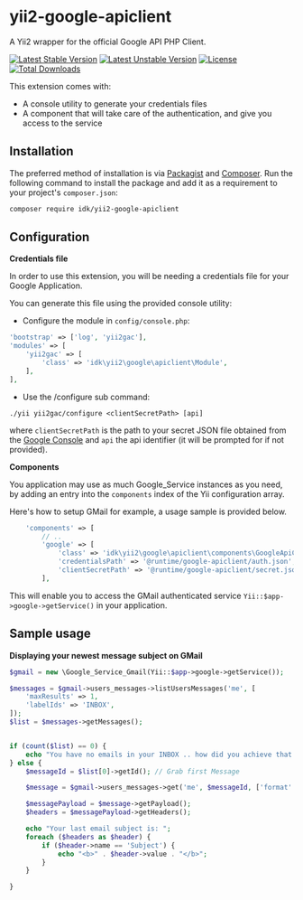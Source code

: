 # yii2-google-apiclient

A Yii2 wrapper for the official Google API PHP Client.

[![Latest Stable Version](https://poser.pugx.org/idk/yii2-google-apiclient/version)](https://packagist.org/packages/idk/yii2-google-apiclient)
[![Latest Unstable Version](https://poser.pugx.org/idk/yii2-google-apiclient/v/unstable)](//packagist.org/packages/idk/yii2-google-apiclient)
[![License](https://poser.pugx.org/idk/yii2-google-apiclient/license)](https://packagist.org/packages/idk/yii2-google-apiclient)
[![Total Downloads](https://poser.pugx.org/idk/yii2-google-apiclient/downloads)](https://packagist.org/packages/idk/yii2-google-apiclient)

This extension comes with:

* A console utility to generate your credentials files
* A component that will take care of the authentication, and give you access to the service

## Installation

The preferred method of installation is via [Packagist](https://packagist.org) and [Composer](https://getcomposer.org/download/). Run the following command to install the package and add it as a requirement to your project's `composer.json`:

```bash
composer require idk/yii2-google-apiclient
```

## Configuration

**Credentials file**

In order to use this extension, you will be needing a credentials file for your Google Application.

You can generate this file using the provided console utility:

* Configure the module in `config/console.php`:
```php
'bootstrap' => ['log', 'yii2gac'],
'modules' => [
    'yii2gac' => [
        'class' => 'idk\yii2\google\apiclient\Module',
    ],
],
```

* Use the /configure sub command:
```shell 
./yii yii2gac/configure <clientSecretPath> [api]
```

where `clientSecretPath` is the path to your secret JSON file obtained from the [Google Console](https://console.developers.google.com/) and `api` the api identifier (it will be prompted for if not provided).


**Components**

You application may use as much Google_Service instances as you need, by adding an entry into the `components` index of the Yii configuration array.

Here's how to setup GMail for example, a usage sample is provided below.

```php
    'components' => [
        // ..
        'google' => [
            'class' => 'idk\yii2\google\apiclient\components\GoogleApiClient',
            'credentialsPath' => '@runtime/google-apiclient/auth.json',
            'clientSecretPath' => '@runtime/google-apiclient/secret.json',
        ],
```

This will enable you to access the GMail authenticated service `Yii::$app->google->getService()` in your application.

## Sample usage

**Displaying your newest message subject on GMail**

```php
$gmail = new \Google_Service_Gmail(Yii::$app->google->getService());

$messages = $gmail->users_messages->listUsersMessages('me', [
    'maxResults' => 1,
    'labelIds' => 'INBOX',
]);
$list = $messages->getMessages();


if (count($list) == 0) {
    echo "You have no emails in your INBOX .. how did you achieve that ??";
} else {
    $messageId = $list[0]->getId(); // Grab first Message

    $message = $gmail->users_messages->get('me', $messageId, ['format' => 'full']);

    $messagePayload = $message->getPayload();
    $headers = $messagePayload->getHeaders();

    echo "Your last email subject is: ";
    foreach ($headers as $header) {
        if ($header->name == 'Subject') {
            echo "<b>" . $header->value . "</b>";
        }
    }

}
```
